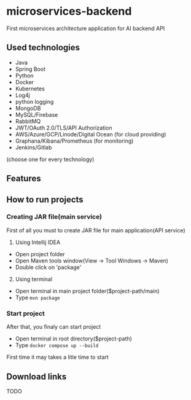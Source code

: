 # microservices-backend
First microservices architecture application for AI backend API

## Used technologies
- Java
- Spring Boot
- Python
- Docker
- Kubernetes
- Log4j
- python logging
- MongoDB
- MySQL/Firebase
- RabbitMQ
- JWT/OAuth 2.0/TLS/API Authorization
- AWS/Azure/GCP/Linode/Digital Ocean (for cloud providing)
- Graphana/Kibana/Prometheus (for monitoring)
- Jenkins/Gitlab

(choose one for every technology)

## Features

## How to run projects
### Creating JAR file(main service)
First of all you must to create JAR file for main application(API service)

1. Using Intellij IDEA
* Open project folder
* Open Maven tools window(View -> Tool Windows -> Maven)
* Double click on 'package'

2. Using terminal
* Open terminal in main project folder($project-path/main)
* Type ```mvn package```

### Start project
After that, you finaly can start project

* Open terminal in root directory($project-path)
* Type ```docker compose up --build```

First time it may takes a litle time to start

## Download links
TODO
